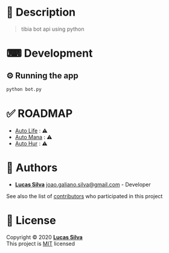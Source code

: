 # 📝 Description

> tibia bot api using python

# ⌨ Development

## ⚙ Running the app

```bash
python bot.py
```

# ✅ ROADMAP

- [Auto Life]() : :warning:
- [Auto Mana]() : :warning:
- [Auto Hur]() : :warning:

# 👷 Authors

- [**Lucas Silva**](https://github.com/lucasmonstro) joao.galiano.silva@gmail.com -
  Developer

See also the list of [contributors](../../graphs/contributors) who participated
in this project

# 📝 License

Copyright © 2020 [**Lucas Silva**](https://github.com/lucasmonstro)  
This project is [MIT](https://opensource.org/licenses/MIT) licensed
